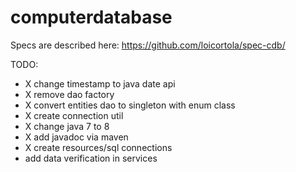 # computerdatabase

Specs are described here: https://github.com/loicortola/spec-cdb/


TODO:
 - X change timestamp to java date api
 - X remove dao factory
 - X convert entities dao to singleton with enum class
 - X create connection util
 - X change java 7 to 8
 - X add javadoc via maven
 - X create resources/sql connections
 - add data verification in services
